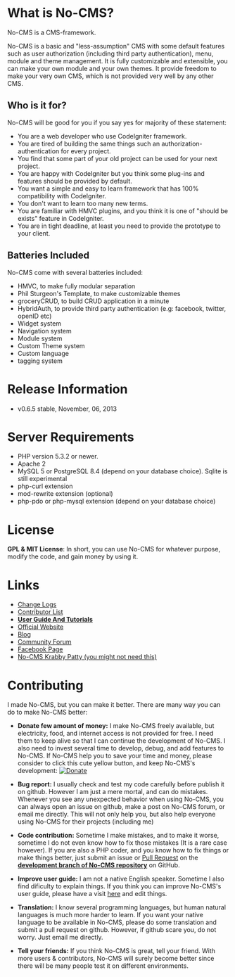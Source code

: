 What is No-CMS?
================

No-CMS is a CMS-framework.

No-CMS is a basic and "less-assumption" CMS with some default features such as user authorization (including third party authentication), 
menu, module and theme management.
It is fully customizable and extensible, you can make your own module and your own themes.
It provide freedom to make your very own CMS, which is not provided very well by any other CMS.

Who is it for?
--------------
No-CMS will be good for you if you say yes for majority of these statement:

* You are a web developer who use CodeIgniter framework.
* You are tired of building the same things such an authorization-authentication for every project.
* You find that some part of your old project can be used for your next project.
* You are happy with CodeIgniter but you think some plug-ins and features should be provided by default.
* You want a simple and easy to learn framework that has 100% compatibility with CodeIgniter.
* You don't want to learn too many new terms.
* You are familiar with HMVC plugins, and you think it is one of "should be exists" feature in CodeIgniter.
* You are in tight deadline, at least you need to provide the prototype to your client.

Batteries Included
--------------------------------------------
No-CMS come with several batteries included:

* HMVC, to make fully modular separation
* Phil Sturgeon's Template, to make customizable themes
* groceryCRUD, to build CRUD application in a minute
* HybridAuth, to provide third party authentication (e.g: facebook, twitter, openID etc)
* Widget system
* Navigation system
* Module system
* Custom Theme system
* Custom language
* tagging system


Release Information
===================

- v0.6.5 stable, November, 06, 2013


Server Requirements
===================

- PHP version 5.3.2 or newer.
- Apache 2
- MySQL 5 or PostgreSQL 8.4 (depend on your database choice). Sqlite is still experimental
- php-curl extension
- mod-rewrite extension (optional)
- php-pdo or php-mysql extension (depend on your database choice)

License
=======

__GPL & MIT License__: In short, you can use No-CMS for whatever purpose, modify the code, and gain money by using it.

Links
=====
- [Change Logs](doc/change_log.md)
- [Contributor List](doc/contributors.md)
- [__User Guide And Tutorials__](doc/tutorial.md)
- [Official Website](http://www.getnocms.com)
- [Blog](http://www.getnocms.com/blog)
- [Community Forum](http://www.getnocms.com/forum)
- [Facebook Page](http://facebook.com/nocms)
- [No-CMS Krabby Patty (you might not need this)](developer-note.md)


Contributing
============

I made No-CMS, but you can make it better. There are many way you can do to make No-CMS better:

- __Donate few amount of money:__ I make No-CMS freely available, but electricity, food, and internet access is not provided for free. I need them to keep alive so that I can continue the development of No-CMS. I also need to invest several time to develop, debug, and add features to No-CMS. If No-CMS help you to save your time and money, please consider to click this cute yellow button, and keep No-CMS's development: [![Donate](https://www.paypalobjects.com/en_US/i/btn/btn_donate_LG.gif)](https://www.paypal.com/cgi-bin/webscr?cmd=_s-xclick&hosted_button_id=YDES6RTA9QJQL)

- __Bug report:__ I usually check and test my code carefully before publish it on github. However I am just a mere mortal, and can do mistakes. Whenever you see any unexpected behavior when using No-CMS, you can always open an issue on github, make a post on No-CMS forum, or email me directly. This will not only help you, but also help everyone using No-CMS for their projects (including me)

- __Code contribution:__ Sometime I make mistakes, and to make it worse, sometime I do not even know how to fix those mistakes (It is a rare case however). If you are also a PHP coder, and you know how to fix things or make things better, just submit an issue or [Pull Request](http://help.github.com/send-pull-requests/) on the [__development branch of No-CMS repository__](https://github.com/goFrendiAsgard/No-CMS/tree/development) on GitHub.

- __Improve user guide:__ I am not a native English speaker. Sometime I also find dificulty to explain things. If you think you can improve No-CMS's user guide, please have a visit [here](https://github.com/goFrendiAsgard/No-CMS/blob/development/doc/tutorial.md) and edit things.

- __Translation:__ I know several programming languages, but human natural languages is much more harder to learn. If you want your native language to be available in No-CMS, please do some translation and submit a pull request on github. However, if github scare you, do not worry. Just email me directly.

- __Tell your friends:__ If you think No-CMS is great, tell your friend. With more users & contributors, No-CMS will surely become better since there will be many people test it on different environments.